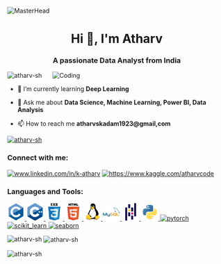 ![MasterHead](https://media.licdn.com/dms/image/v2/D5612AQEReRdkC5K3_A/article-cover_image-shrink_600_2000/article-cover_image-shrink_600_2000/0/1702441745439?e=2147483647&v=beta&t=2HNc7DtYdBNiTE-bTnwgNs134bcdR99S240AHNwxuHE)

<h1 align="center">Hi 👋, I'm Atharv</h1>
<h3 align="center">A passionate Data Analyst from India</h3>
<img align="right" alt="Coding" width="400" src="https://eitpl.in/assets/img/service/ai.gif">

<p align="left"> <img src="https://komarev.com/ghpvc/?username=atharv-sh&label=Profile%20views&color=0e75b6&style=flat" alt="atharv-sh" /> </p>

- 🌱 I’m currently learning **Deep Learning**

- 💬 Ask me about **Data Science, Machine Learning, Power BI, Data Analysis**

- 📫 How to reach me **atharvskadam1923@gmail,com**

<p align="left"> <a href="https://github.com/ryo-ma/github-profile-trophy"><img src="https://github-profile-trophy.vercel.app/?username=atharv-sh" alt="atharv-sh" /></a> </p>

<h3 align="left">Connect with me:</h3>
<p align="left">
<a href="https://linkedin.com/in/k-atharv" target="blank"><img align="center" src="https://raw.githubusercontent.com/rahuldkjain/github-profile-readme-generator/master/src/images/icons/Social/linked-in-alt.svg" alt="www.linkedin.com/in/k-atharv" height="30" width="40" /></a>
<a href="https://kaggle.com/atharvcode" target="blank"><img align="center" src="https://raw.githubusercontent.com/rahuldkjain/github-profile-readme-generator/master/src/images/icons/Social/kaggle.svg" alt="https://www.kaggle.com/atharvcode" height="30" width="40" /></a>
</p>

<h3 align="left">Languages and Tools:</h3>
<p align="left"> <a href="https://www.cprogramming.com/" target="_blank" rel="noreferrer"> <img src="https://raw.githubusercontent.com/devicons/devicon/master/icons/c/c-original.svg" alt="c" width="40" height="40"/> </a> <a href="https://www.w3schools.com/cpp/" target="_blank" rel="noreferrer"> <img src="https://raw.githubusercontent.com/devicons/devicon/master/icons/cplusplus/cplusplus-original.svg" alt="cplusplus" width="40" height="40"/> </a> <a href="https://www.w3schools.com/css/" target="_blank" rel="noreferrer"> <img src="https://raw.githubusercontent.com/devicons/devicon/master/icons/css3/css3-original-wordmark.svg" alt="css3" width="40" height="40"/> </a> <a href="https://www.w3.org/html/" target="_blank" rel="noreferrer"> <img src="https://raw.githubusercontent.com/devicons/devicon/master/icons/html5/html5-original-wordmark.svg" alt="html5" width="40" height="40"/> </a> <a href="https://www.linux.org/" target="_blank" rel="noreferrer"> <img src="https://raw.githubusercontent.com/devicons/devicon/master/icons/linux/linux-original.svg" alt="linux" width="40" height="40"/> </a> <a href="https://www.mysql.com/" target="_blank" rel="noreferrer"> <img src="https://raw.githubusercontent.com/devicons/devicon/master/icons/mysql/mysql-original-wordmark.svg" alt="mysql" width="40" height="40"/> </a> <a href="https://pandas.pydata.org/" target="_blank" rel="noreferrer"> <img src="https://raw.githubusercontent.com/devicons/devicon/2ae2a900d2f041da66e950e4d48052658d850630/icons/pandas/pandas-original.svg" alt="pandas" width="40" height="40"/> </a> <a href="https://www.python.org" target="_blank" rel="noreferrer"> <img src="https://raw.githubusercontent.com/devicons/devicon/master/icons/python/python-original.svg" alt="python" width="40" height="40"/> </a> <a href="https://pytorch.org/" target="_blank" rel="noreferrer"> <img src="https://www.vectorlogo.zone/logos/pytorch/pytorch-icon.svg" alt="pytorch" width="40" height="40"/> </a> <a href="https://scikit-learn.org/" target="_blank" rel="noreferrer"> <img src="https://upload.wikimedia.org/wikipedia/commons/0/05/Scikit_learn_logo_small.svg" alt="scikit_learn" width="40" height="40"/> </a> <a href="https://seaborn.pydata.org/" target="_blank" rel="noreferrer"> <img src="https://seaborn.pydata.org/_images/logo-mark-lightbg.svg" alt="seaborn" width="40" height="40"/> </a> </p>

<p><img align="left" src="https://github-readme-stats.vercel.app/api/top-langs?username=atharv-sh&show_icons=true&locale=en&layout=compact" alt="atharv-sh" /></p>

<p>&nbsp;<img align="center" src="https://github-readme-stats.vercel.app/api?username=atharv-sh&show_icons=true&locale=en" alt="atharv-sh" /></p>

<p><img align="center" src="https://github-readme-streak-stats.herokuapp.com/?user=atharv-sh&" alt="atharv-sh" /></p>

